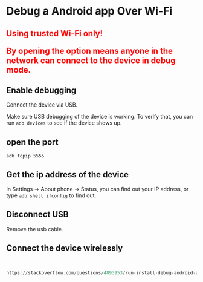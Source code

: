 # Debug a Android app Over Wi-Fi

<h2 style="color:red;">
Using trusted Wi-Fi only!

By opening the option means anyone in the network can connect to the device in debug mode.
</h2>

## Enable debugging

Connect the device via USB.

Make sure USB debugging of the device is working. To verify that, you can run ```adb devices``` to see if the device shows up.

## open the port

```adb tcpip 5555```

## Get the ip address of the device

In Settings -> About phone -> Status, you can find out your IP address, or type ```adb shell ifconfig``` to find out.

## Disconnect USB

Remove the usb cable.

## Connect the device wirelessly

```adb connect <IP>:5555


https://stackoverflow.com/questions/4893953/run-install-debug-android-applications-over-wi-fi
